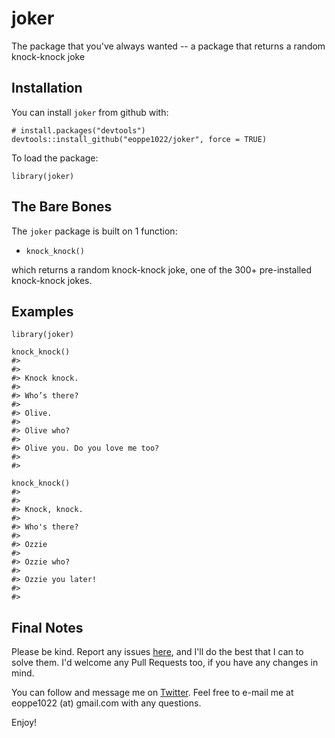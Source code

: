 # joker
The package that you've always wanted -- a package that returns a random knock-knock joke

## Installation
You can install `joker` from github with:
````
# install.packages("devtools")
devtools::install_github("eoppe1022/joker", force = TRUE)
````

To load the package:
````
library(joker)
````

## The Bare Bones
The `joker` package is built on 1 function:
- `knock_knock()`

which returns a random knock-knock joke, one of the 300+ pre-installed knock-knock jokes.

## Examples
````
library(joker)

knock_knock()
#> 
#> 
#> Knock knock.
#> 
#> Who’s there?
#> 
#> Olive.
#> 
#> Olive who?
#> 
#> Olive you. Do you love me too?
#>
#> 

knock_knock()
#> 
#> 
#> Knock, knock.
#> 
#> Who's there?
#> 
#> Ozzie
#> 
#> Ozzie who?
#> 
#> Ozzie you later!
#>
#> 
````

## Final Notes
Please be kind. Report any issues [here](https://github.com/eoppe1022/joker/issues), and I'll do the best that I can to solve them. I'd welcome any Pull Requests too, if you have any changes in mind.

You can follow and message me on [Twitter](http://www.twitter.com/OppenheimerEvan). Feel free to e-mail me at eoppe1022 (at) gmail.com with any questions.

Enjoy!

